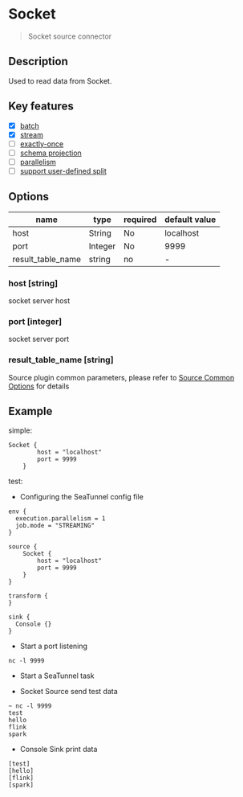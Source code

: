 # Socket

> Socket source connector

## Description

Used to read data from Socket.

## Key features

- [x] [batch](../../concept/connector-v2-features.md)
- [x] [stream](../../concept/connector-v2-features.md)
- [ ] [exactly-once](../../concept/connector-v2-features.md)
- [ ] [schema projection](../../concept/connector-v2-features.md)
- [ ] [parallelism](../../concept/connector-v2-features.md)
- [ ] [support user-defined split](../../concept/connector-v2-features.md)

##  Options

| name | type   | required | default value |
| --- |--------| --- | --- |
| host | String | No | localhost |
| port | Integer | No | 9999 |
| result_table_name | string | no | - |

### host [string]
socket server host

### port [integer]

socket server port

### result_table_name [string]

Source plugin common parameters, please refer to [Source Common Options](common-options.md) for details

## Example

simple:

```hocon
Socket {
        host = "localhost"
        port = 9999
    }
```

test:

* Configuring the SeaTunnel config file

```hocon
env {
  execution.parallelism = 1
  job.mode = "STREAMING"
}

source {
    Socket {
        host = "localhost"
        port = 9999
    }
}

transform {
}

sink {
  Console {}
}

```

* Start a port listening

```shell
nc -l 9999
```

* Start a SeaTunnel task

* Socket Source send test data

```text
~ nc -l 9999
test
hello
flink
spark
```

* Console Sink print data

```text
[test]
[hello]
[flink]
[spark]
```
